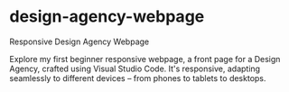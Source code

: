 # design-agency-webpage
Responsive Design Agency Webpage

Explore my first beginner responsive webpage, a front page for a Design Agency, crafted using Visual Studio Code. It's responsive, adapting seamlessly to different devices – from phones to tablets to desktops. 
